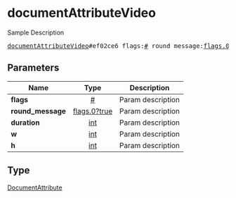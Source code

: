 # documentAttributeVideo

Sample Description

<pre>
<a href="../constructor/documentAttributeVideo.md">documentAttributeVideo</a>#ef02ce6 flags:<a href="../type/#.md">#</a> round_message:<a href="../type/flags.0?true.md">flags.0?true</a> duration:<a href="../type/int.md">int</a> w:<a href="../type/int.md">int</a> h:<a href="../type/int.md">int</a> = <a href="../type/DocumentAttribute.md">DocumentAttribute</a>;
</pre>

## Parameters

| Name | Type | Description |
|------|:----:|-------------|
| **flags** | [#](../type/#.md) | Param description |
| **round_message** | [flags.0?true](../type/flags.0?true.md) | Param description |
| **duration** | [int](../type/int.md) | Param description |
| **w** | [int](../type/int.md) | Param description |
| **h** | [int](../type/int.md) | Param description |

## Type

[DocumentAttribute](../type/DocumentAttribute.md)
